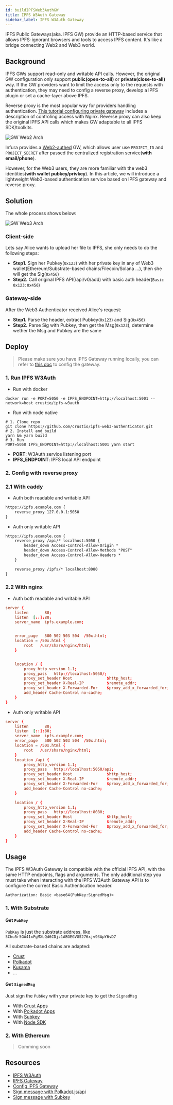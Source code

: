 ```yaml
---
id: buildIPFSWeb3AuthGW
title: IPFS W3Auth Gateway
sidebar_label: IPFS W3Auth Gateway
---
```


IPFS Public Gateways(aka. IPFS GW) provide an HTTP-based service that allows IPFS-ignorant browsers and tools to access IPFS content. It's like a bridge connecting Web2 and Web3 world.

## Background

IPFS GWs support read-only and writable API calls. However, the original GW configuration only support **public(open-to-all)** or **private(close-to-all)** way. If the GW providers want to limit the access only to the requests with authentication, they may need to config a reverse proxy, develop a IPFS plugin or set a cache-layer above IPFS.

Reverse proxy is the most popular way for providers handling authentication. [This tutorial configuring private gateway](https://docs.ipfs.io/concepts/ipfs-gateway/#private-gateways) includes a description of controling access with Nginx. Reverse proxy can also keep the original IPFS API calls which makes GW adaptable to all IPFS SDK/toolkits.

![GW Web2 Arch](assets/build/build-gw-1.png)

Infura provides a [Web2-authed](https://infura.io/docs/ipfs#section/Authentication/Overview) GW, which allows user use `PROJECT_ID` and `PROJECT_SECRET` after passed the centralized registration service(**with email/phone**).

However, for the Web3 users, they are more familiar with the web3 identities(**with wallet pubkey/privkey**). In this article, we will introduce a lightweight Web3-based authentication service based on IPFS gateway and reverse proxy.

## Solution

The whole process shows below:

![GW Web3 Arch](assets/build/build-gw-2.png)

### Client-side

Lets say Alice wants to upload her file to IPFS, she only needs to do the following steps:

- **Step1.** Sign her Pubkey(`0x123`) with her private key in any of Web3 wallet(Ethereum/Substrate-based chains/Filecoin/Solana ...), then she will get the Sig(`0x456`)
- **Step2.** Call original IPFS API(/api/v0/add) with basic auth header(`Basic 0x123:0x456`)

### Gateway-side

After the Web3 Authenticator received Alice's request:

- **Step1.** Parse the header, extract Pubkey(`0x123`) and Sig(`0x456`)
- **Step2.** Parse Sig with Pubkey, then get the Msg(`0x123`), determine wether the Msg and Pubkey are the same

## Deploy

> Please make sure you have IPFS Gateway running locally, you can refer to [this doc](https://docs.ipfs.io/concepts/ipfs-gateway/#overview) to config the gateway.

### 1. Run IPFS W3Auth

- Run with docker

```shell
docker run -e PORT=5050 -e IPFS_ENDPOINT=http://localhost:5001 --network=host crustio/ipfs-w3auth
```

- Run with node native

```shell
# 1. Clone repo
git clone https://github.com/crustio/ipfs-web3-authenticator.git
# 2. Install and build
yarn && yarn build
# 3. Run
PORT=5050 IPFS_ENDPOINT=http://localhost:5001 yarn start
```

- **PORT**: W3Auth service listening port
- **IPFS_ENDPOINT**: IPFS local API endpoint

### 2. Config with reverse proxy

### 2.1 With caddy

- Auth both readable and writable API

```txt
https://ipfs.example.com {
    reverse_proxy 127.0.0.1:5050
}
```

- Auth only writable API

```txt
https://ipfs.example.com {
    reverse_proxy /api/* localhost:5050 {
        header_down Access-Control-Allow-Origin *
        header_down Access-Control-Allow-Methods "POST"
        header_down Access-Control-Allow-Headers *
    }

    reverse_proxy /ipfs/* localhost:8080
}
```

### 2.2 With nginx

- Auth both readable and writable API

```conf
server {
    listen       80;
    listen  [::]:80;
    server_name  ipfs.example.com;


    error_page   500 502 503 504  /50x.html;
    location = /50x.html {
        root   /usr/share/nginx/html;
    }


    location / {
        proxy_http_version 1.1;
        proxy_pass   http://localhost:5050/;
        proxy_set_header Host               $http_host;
        proxy_set_header X-Real-IP          $remote_addr;
        proxy_set_header X-Forwarded-For    $proxy_add_x_forwarded_for;
        add_header Cache-Control no-cache;
    }
}
```

- Auth only writable API

```conf
server {
    listen       80;
    listen  [::]:80;
    server_name  ipfs.example.com;
    error_page   500 502 503 504  /50x.html;
    location = /50x.html {
        root   /usr/share/nginx/html;
    }
    location /api {
        proxy_http_version 1.1;
        proxy_pass   http://localhost:5050/api;
        proxy_set_header Host               $http_host;
        proxy_set_header X-Real-IP          $remote_addr;
        proxy_set_header X-Forwarded-For    $proxy_add_x_forwarded_for;
        add_header Cache-Control no-cache;
    }

    location / {
        proxy_http_version 1.1;
        proxy_pass   http://localhost:8080;
        proxy_set_header Host               $http_host;
        proxy_set_header X-Real-IP          $remote_addr;
        proxy_set_header X-Forwarded-For    $proxy_add_x_forwarded_for;
        add_header Cache-Control no-cache;
    }
}
```

## Usage

The IPFS W3Auth Gateway is compatible with the official IPFS API, with the same HTTP endpoints, flags and arguments. The only additional step you must take when interacting with the IPFS W3Auth Gateway API is to configure the correct Basic Authentication header.

```curl
Authorization: Basic <base64(PubKey:SignedMsg)>
```

### 1. With Substrate

#### Get `PubKey`

`PubKey` is just the substrate address, like `5Chu5r5GA41xFgMXLQd6CDjz1ABGEGVGS276xjv93ApY6vD7`

All substrate-based chains are adapted:

- [Crust](https://apps.crust.network/?rpc=wss%3A%2F%2Frpc.crust.network#/explorer)
- [Polkadot](https://polkadot.js.org/apps/?rpc=wss%3A%2F%2Fpolkadot.elara.patract.io#/explorer)
- [Kusama](https://polkadot.js.org/apps/?rpc=wss%3A%2F%2Fkusama.api.onfinality.io%2Fpublic-ws#/explorer)
- ...

#### Get `SignedMsg`

Just sign the `PubKey` with your private key to get the `SignedMsg`

- With [Crust Apps](https://apps.crust.network/?rpc=wss%3A%2F%2Frpc.crust.network#/signing)
- With [Polkadot Apps](https://polkadot.js.org/apps/?rpc=wss%3A%2F%2Frpc.polkadot.io#/signing)
- With [Subkey](https://substrate.dev/docs/en/knowledgebase/integrate/subkey#signing-and-verifying-messages)
- With [Node SDK](https://apps.crust.network/docs/util-crypto/examples/encrypt-decrypt)

### 2. With Ethereum

> Comming soon

## Resources

- [IPFS W3Auth](https://github.com/crustio/ipfs-w3auth)
- [IPFS Gateway](https://docs.ipfs.io/concepts/ipfs-gateway/#ipfs-gateway)
- [Config IPFS Gateway](https://docs.ipfs.io/how-to/configure-node/#gateway)
- [Sign message with Polkadot.js/api](https://apps.crust.network/docs/util-crypto/examples/encrypt-decrypt)
- [Sign message with Subkey](https://substrate.dev/docs/en/knowledgebase/integrate/subkey)
